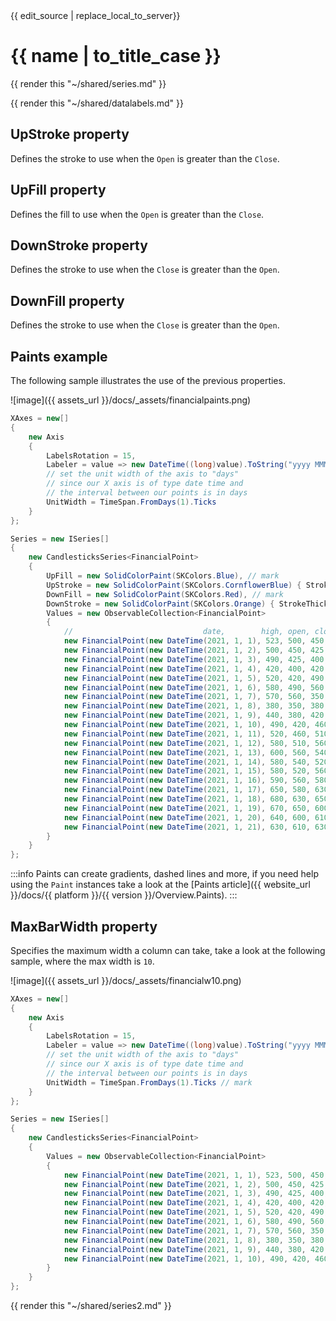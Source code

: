 <div id="edit-this-article-source">
    {{ edit_source | replace_local_to_server}}
</div>

# {{ name | to_title_case }}

{{ render this "~/shared/series.md" }}

{{ render this "~/shared/datalabels.md" }}

## UpStroke property

Defines the stroke to use when the `Open` is greater than the `Close`.

## UpFill property

Defines the fill to use when the `Open` is greater than the `Close`.

## DownStroke property

Defines the stroke to use when the `Close` is greater than the `Open`.

## DownFill property

Defines the stroke to use when the `Close` is greater than the `Open`.

## Paints example

The following sample illustrates the use of the previous properties.

![image]({{ assets_url }}/docs/_assets/financialpaints.png)

```csharp
XAxes = new[]
{
    new Axis
    {
        LabelsRotation = 15,
        Labeler = value => new DateTime((long)value).ToString("yyyy MMM dd"),
        // set the unit width of the axis to "days"
        // since our X axis is of type date time and 
        // the interval between our points is in days
        UnitWidth = TimeSpan.FromDays(1).Ticks
    }
};

Series = new ISeries[]
{
    new CandlesticksSeries<FinancialPoint>
    {
        UpFill = new SolidColorPaint(SKColors.Blue), // mark
        UpStroke = new SolidColorPaint(SKColors.CornflowerBlue) { StrokeThickness = 5 }, // mark
        DownFill = new SolidColorPaint(SKColors.Red), // mark
        DownStroke = new SolidColorPaint(SKColors.Orange) { StrokeThickness = 5 }, // mark
        Values = new ObservableCollection<FinancialPoint>
        {
            //                             date,        high, open, close, low
            new FinancialPoint(new DateTime(2021, 1, 1), 523, 500, 450, 400),
            new FinancialPoint(new DateTime(2021, 1, 2), 500, 450, 425, 400),
            new FinancialPoint(new DateTime(2021, 1, 3), 490, 425, 400, 380),
            new FinancialPoint(new DateTime(2021, 1, 4), 420, 400, 420, 380),
            new FinancialPoint(new DateTime(2021, 1, 5), 520, 420, 490, 400),
            new FinancialPoint(new DateTime(2021, 1, 6), 580, 490, 560, 440),
            new FinancialPoint(new DateTime(2021, 1, 7), 570, 560, 350, 340),
            new FinancialPoint(new DateTime(2021, 1, 8), 380, 350, 380, 330),
            new FinancialPoint(new DateTime(2021, 1, 9), 440, 380, 420, 350),
            new FinancialPoint(new DateTime(2021, 1, 10), 490, 420, 460, 400),
            new FinancialPoint(new DateTime(2021, 1, 11), 520, 460, 510, 460),
            new FinancialPoint(new DateTime(2021, 1, 12), 580, 510, 560, 500),
            new FinancialPoint(new DateTime(2021, 1, 13), 600, 560, 540, 510),
            new FinancialPoint(new DateTime(2021, 1, 14), 580, 540, 520, 500),
            new FinancialPoint(new DateTime(2021, 1, 15), 580, 520, 560, 520),
            new FinancialPoint(new DateTime(2021, 1, 16), 590, 560, 580, 520),
            new FinancialPoint(new DateTime(2021, 1, 17), 650, 580, 630, 550),
            new FinancialPoint(new DateTime(2021, 1, 18), 680, 630, 650, 600),
            new FinancialPoint(new DateTime(2021, 1, 19), 670, 650, 600, 570),
            new FinancialPoint(new DateTime(2021, 1, 20), 640, 600, 610, 560),
            new FinancialPoint(new DateTime(2021, 1, 21), 630, 610, 630, 590),
        }
    }
};
```

:::info
Paints can create gradients, dashed lines and more, if you need help using the `Paint` instances take 
a look at the [Paints article]({{ website_url }}/docs/{{ platform }}/{{ version }}/Overview.Paints).
:::

## MaxBarWidth property

Specifies the maximum width a column can take, take a look at the following sample, where the max width is `10`.

![image]({{ assets_url }}/docs/_assets/financialw10.png)

```csharp
XAxes = new[]
{
    new Axis
    {
        LabelsRotation = 15,
        Labeler = value => new DateTime((long)value).ToString("yyyy MMM dd"),
        // set the unit width of the axis to "days"
        // since our X axis is of type date time and 
        // the interval between our points is in days
        UnitWidth = TimeSpan.FromDays(1).Ticks // mark
    }
};

Series = new ISeries[]
{
    new CandlesticksSeries<FinancialPoint>
    {
        Values = new ObservableCollection<FinancialPoint>
        {
            new FinancialPoint(new DateTime(2021, 1, 1), 523, 500, 450, 400),
            new FinancialPoint(new DateTime(2021, 1, 2), 500, 450, 425, 400),
            new FinancialPoint(new DateTime(2021, 1, 3), 490, 425, 400, 380),
            new FinancialPoint(new DateTime(2021, 1, 4), 420, 400, 420, 380),
            new FinancialPoint(new DateTime(2021, 1, 5), 520, 420, 490, 400),
            new FinancialPoint(new DateTime(2021, 1, 6), 580, 490, 560, 440),
            new FinancialPoint(new DateTime(2021, 1, 7), 570, 560, 350, 340),
            new FinancialPoint(new DateTime(2021, 1, 8), 380, 350, 380, 330),
            new FinancialPoint(new DateTime(2021, 1, 9), 440, 380, 420, 350),
            new FinancialPoint(new DateTime(2021, 1, 10), 490, 420, 460, 400)
        }
    }
};
```

{{ render this "~/shared/series2.md" }}
